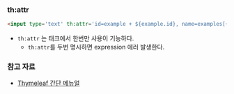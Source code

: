 ### th:attr
```html
<input type='text' th:attr='id=example + ${example.id}, name=examples[+ ${example.id} +].example' class='form-control' th:value="${example.example}" readonly>
```
- `th:attr` 는 태크에서 한번만 사용이 기능하다.
    - `th:attr`를 두번 명시하면 expression 에러 발생한다.

### 참고 자료
- [Thymeleaf 간단 메뉴얼](http://progtrend.blogspot.com/2019/05/thymeleaf.html)